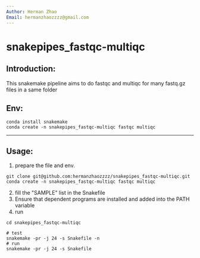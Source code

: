 ```yaml
---
Author: Herman Zhao
Email: hermanzhaozzzz@gmail.com
---
```

# snakepipes_fastqc-multiqc
## Introduction:
This snakemake pipeline aims to do fastqc and multiqc for many fastq.gz files in a same folder
## Env:
```
conda install snakemake
conda create -n snakepipes_fastqc-multiqc fastqc multiqc 
```
---
## Usage:
1. prepare the file and env.
```
git clone git@github.com:hermanzhaozzzz/snakepipes_fastqc-multiqc.git
conda create -n snakepipes_fastqc-multiqc fastqc multiqc
```
2. fill the "SAMPLE" list in the Snakefile
3. Ensure that dependent programs are installed and added into the PATH variable
3. run
```
cd snakepipes_fastqc-multiqc

# test
snakemake -pr -j 24 -s Snakefile -n
# run
snakemake -pr -j 24 -s Snakefile
```

